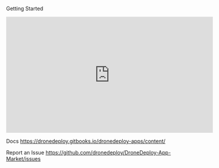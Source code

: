 Getting Started
<iframe width="560" height="315" src="https://www.youtube.com/embed/xieC4o5JEUs" frameborder="0" allowfullscreen></iframe>

Docs
https://dronedeploy.gitbooks.io/dronedeploy-apps/content/

Report an Issue
https://github.com/dronedeploy/DroneDeploy-App-Market/issues
